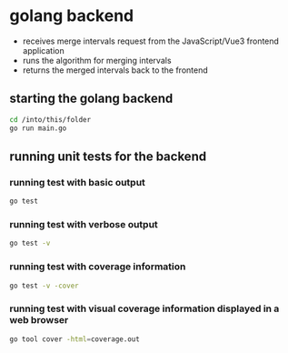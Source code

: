 # golang backend

- receives merge intervals request from the JavaScript/Vue3 frontend application
- runs the algorithm for merging intervals
- returns the merged intervals back to the frontend

## starting the golang backend

```sh
cd /into/this/folder
go run main.go
```

## running unit tests for the backend

### running test with basic output

```sh
go test
```

### running test with verbose output

```sh
go test -v
```

### running test with coverage information

```sh
go test -v -cover
```

### running test with visual coverage information displayed in a web browser

```sh
go tool cover -html=coverage.out
```